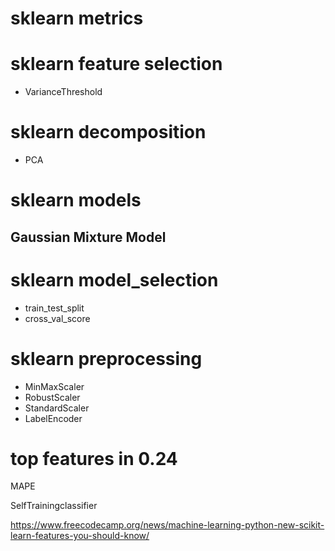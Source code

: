 

# sklearn metrics

# sklearn feature selection

* VarianceThreshold

# sklearn decomposition

* PCA

# sklearn models

## Gaussian Mixture Model

# sklearn model_selection

* train_test_split
* cross_val_score


# sklearn preprocessing

* MinMaxScaler
* RobustScaler
* StandardScaler
* LabelEncoder

# top features in 0.24

MAPE

SelfTrainingclassifier

https://www.freecodecamp.org/news/machine-learning-python-new-scikit-learn-features-you-should-know/
